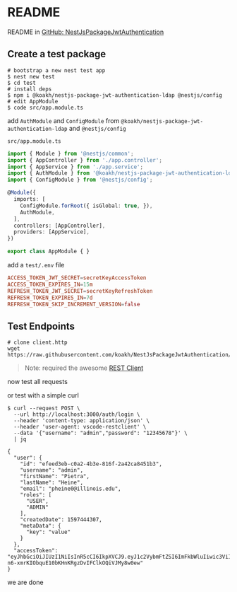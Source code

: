 # README

README in [GitHub: NestJsPackageJwtAuthentication](https://github.com/koakh/NestJsPackageJwtAuthentication/blob/main/README.md)

## Create a test package

```shell
# bootstrap a new nest test app
$ nest new test
$ cd test
# install deps
$ npm i @koakh/nestjs-package-jwt-authentication-ldap @nestjs/config
# edit AppModule
$ code src/app.module.ts
```

add `AuthModule` and `ConfigModule` from `@koakh/nestjs-package-jwt-authentication-ldap` and `@nestjs/config`

`src/app.module.ts`

```typescript
import { Module } from '@nestjs/common';
import { AppController } from './app.controller';
import { AppService } from './app.service';
import { AuthModule } from '@koakh/nestjs-package-jwt-authentication-ldap';
import { ConfigModule } from '@nestjs/config';

@Module({
  imports: [
    ConfigModule.forRoot({ isGlobal: true, }),
    AuthModule,
  ],
  controllers: [AppController],
  providers: [AppService],
})

export class AppModule { }
```

add a `test/.env` file

```conf
ACCESS_TOKEN_JWT_SECRET=secretKeyAccessToken
ACCESS_TOKEN_EXPIRES_IN=15m
REFRESH_TOKEN_JWT_SECRET=secretKeyRefreshToken
REFRESH_TOKEN_EXPIRES_IN=7d
REFRESH_TOKEN_SKIP_INCREMENT_VERSION=false
```

## Test Endpoints

```shell
# clone client.http
wget https://raw.githubusercontent.com/koakh/NestJsPackageJwtAuthentication/main/client.http
```

> Note: required the awesome [REST Client](https://marketplace.visualstudio.com/items?itemName=humao.rest-client)

now test all requests

or test with a simple curl 

```shell
$ curl --request POST \
  --url http://localhost:3000/auth/login \
  --header 'content-type: application/json' \
  --header 'user-agent: vscode-restclient' \
  --data '{"username": "admin","password": "12345678"}' \
  | jq

{
  "user": {
    "id": "efeed3eb-c0a2-4b3e-816f-2a42ca8451b3",
    "username": "admin",
    "firstName": "Pietra",
    "lastName": "Heine",
    "email": "pheine0@illinois.edu",
    "roles": [
      "USER",
      "ADMIN"
    ],
    "createdDate": 1597444307,
    "metaData": {
      "key": "value"
    }
  },
  "accessToken": "eyJhbGciOiJIUzI1NiIsInR5cCI6IkpXVCJ9.eyJ1c2VybmFtZSI6ImFkbWluIiwic3ViIjoiZWZlZWQzZWItYzBhMi00YjNlLTgxNmYtMmE0MmNhODQ1MWIzIiwicm9sZXMiOlsiVVNFUiIsIkFETUlOIl0sImlhdCI6MTYwMjI2MDk3NywiZXhwIjoxNjAyMjYxODc3fQ.-n6-xmrKIObquE10bKHnKRgzDvIFClkOQiVJMy8w0ew"
}
```

we are done